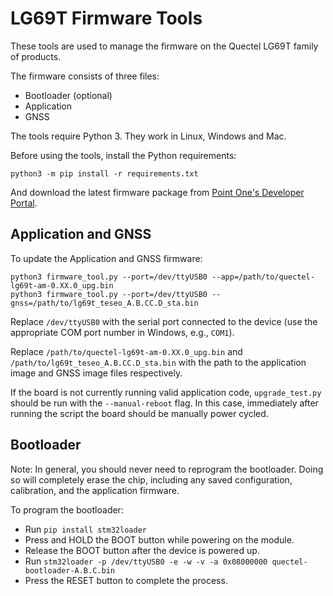 # LG69T Firmware Tools
These tools are used to manage the firmware on the Quectel LG69T family of products.

The firmware consists of three files:
- Bootloader (optional)
- Application
- GNSS

The tools require Python 3. They work in Linux, Windows and Mac.

Before using the tools, install the Python requirements:

```
python3 -m pip install -r requirements.txt
```

And download the latest firmware package from [Point One's Developer Portal](https://pointonenav.com/docs/).


## Application and GNSS

To update the Application and GNSS firmware:

```
python3 firmware_tool.py --port=/dev/ttyUSB0 --app=/path/to/quectel-lg69t-am-0.XX.0_upg.bin
python3 firmware_tool.py --port=/dev/ttyUSB0 --gnss=/path/to/lg69t_teseo_A.B.CC.D_sta.bin
```

Replace `/dev/ttyUSB0` with the serial port connected to the device (use the appropriate COM port number in Windows, e.g., `COM1`).

Replace `/path/to/quectel-lg69t-am-0.XX.0_upg.bin` and `/path/to/lg69t_teseo_A.B.CC.D_sta.bin` with the path to the application image and GNSS image files respectively.

If the board is not currently running valid application code, `upgrade_test.py` should be run with the `--manual-reboot` flag. In this case, immediately after running the script the board should be manually power cycled.

## Bootloader

Note: In general, you should never need to reprogram the bootloader. Doing so will completely erase the chip, including any saved configuration, calibration, and the application firmware.

To program the bootloader:
- Run `pip install stm32loader`
- Press and HOLD the BOOT button while powering on the module.
- Release the BOOT button after the device is powered up.
- Run `stm32loader -p /dev/ttyUSB0 -e -w -v -a 0x08000000 quectel-bootloader-A.B.C.bin`
- Press the RESET button to complete the process.
